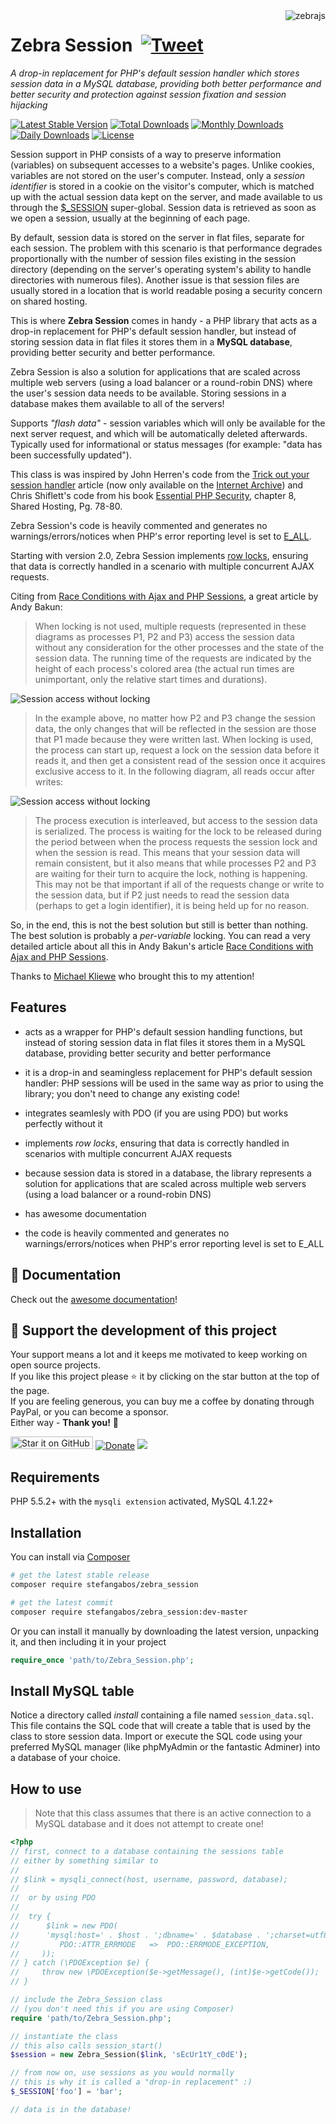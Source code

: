 <img src="https://github.com/stefangabos/zebrajs/blob/master/docs/images/logo.png" alt="zebrajs" align="right">

# Zebra Session &nbsp;[![Tweet](https://img.shields.io/twitter/url/http/shields.io.svg?style=social)](https://twitter.com/intent/tweet?text=A+drop-in+replacement+for+PHP's+default+session+handler+which+stores+session+data+in+a+MySQL+database&url=https://github.com/stefangabos/Zebra_Session&via=stefangabos&hashtags=php)

*A drop-in replacement for PHP's default session handler which stores session data in a MySQL database, providing both better performance and better security and protection against session fixation and session hijacking*

[![Latest Stable Version](https://poser.pugx.org/stefangabos/zebra_session/v/stable)](https://packagist.org/packages/stefangabos/zebra_session) [![Total Downloads](https://poser.pugx.org/stefangabos/zebra_session/downloads)](https://packagist.org/packages/stefangabos/zebra_session) [![Monthly Downloads](https://poser.pugx.org/stefangabos/zebra_session/d/monthly)](https://packagist.org/packages/stefangabos/zebra_session) [![Daily Downloads](https://poser.pugx.org/stefangabos/zebra_session/d/daily)](https://packagist.org/packages/stefangabos/zebra_session) [![License](https://poser.pugx.org/stefangabos/zebra_session/license)](https://packagist.org/packages/stefangabos/zebra_session)

Session support in PHP consists of a way to preserve information (variables) on subsequent accesses to a website's pages. Unlike cookies, variables are not stored on the user's computer. Instead, only a *session identifier* is stored in a cookie on the visitor's computer, which is matched up with the actual session data kept on the server, and made available to us through the [$_SESSION](https://www.php.net/manual/en/reserved.variables.session.php) super-global. Session data is retrieved as soon as we open a session, usually at the beginning of each page.

By default, session data is stored on the server in flat files, separate for each session. The problem with this scenario is that performance degrades proportionally with the number of session files existing in the session directory (depending on the server's operating system's ability to handle directories with numerous files). Another issue is that session files are usually stored in a location that is world readable posing a security concern on shared hosting.

This is where **Zebra Session** comes in handy - a PHP library that acts as a drop-in replacement for PHP's default session handler, but instead of storing session data in flat files it stores them in a **MySQL database**, providing better security and better performance.

Zebra Session is also a solution for applications that are scaled across multiple web servers (using a load balancer or a round-robin DNS) where the user's session data needs to be available. Storing sessions in a database makes them available to all of the servers!

Supports *"flash data"* - session variables which will only be available for the next server request, and which will be automatically deleted afterwards. Typically used for informational or status messages (for example: "data has been successfully updated").

This class is was inspired by John Herren's code from the [Trick out your session handler](https://web.archive.org/web/20081221052326/http://devzone.zend.com/node/view/id/141) article (now only available on the [Internet Archive](https://web.archive.org/web/20081221052326/http://devzone.zend.com/node/view/id/141)) and Chris Shiflett's code from his book [Essential PHP Security](https://web.archive.org/web/20190921001622/http://phpsecurity.org/code/ch08-2), chapter 8, Shared Hosting, Pg. 78-80.

Zebra Session's code is heavily commented and generates no warnings/errors/notices when PHP's error reporting level is set to [E_ALL](https://www.php.net/manual/en/function.error-reporting.php).

Starting with version 2.0, Zebra Session implements [row locks](https://dev.mysql.com/doc/refman/8.0/en/locking-functions.html#function_get-lock), ensuring that data is correctly handled in a scenario with multiple concurrent AJAX requests.

Citing from [Race Conditions with Ajax and PHP Sessions](http://thwartedefforts.org/2006/11/11/race-conditions-with-ajax-and-php-sessions/), a great article by Andy Bakun:

> When locking is not used, multiple requests (represented in these diagrams as processes P1, P2 and P3) access the session data without any consideration for the other processes and the state of the session data. The running time of the requests are indicated by the height of each process's colored area (the actual run times are unimportant, only the relative start times and durations).

![Session access without locking](https://raw.githubusercontent.com/stefangabos/Zebra_Session/22a14834a5928337fb9cb4e47743a3c82e00486b/docs/media/session-access-without-locking.png)

> In the example above, no matter how P2 and P3 change the session data, the only changes that will be reflected in the session are those that P1 made because they were written last. When locking is used, the process can start up, request a lock on the session data before it reads it, and then get a consistent read of the session once it acquires exclusive access to it. In the following diagram, all reads occur after writes:

![Session access without locking](https://raw.githubusercontent.com/stefangabos/Zebra_Session/22a14834a5928337fb9cb4e47743a3c82e00486b/docs/media/session-access-with-locking.png)

> The process execution is interleaved, but access to the session data is serialized. The process is waiting for the lock to be released during the period between when the process requests the session lock and when the session is read. This means that your session data will remain consistent, but it also means that while processes P2 and P3 are waiting for their turn to acquire the lock, nothing is happening. This may not be that important if all of the requests change or write to the session data, but if P2 just needs to read the session data (perhaps to get a login identifier), it is being held up for no reason.

So, in the end, this is not the best solution but still is better than nothing. The best solution is probably a *per-variable* locking. You can read a very detailed article about all this in Andy Bakun's article [Race Conditions with Ajax and PHP Sessions](http://thwartedefforts.org/2006/11/11/race-conditions-with-ajax-and-php-sessions/).

Thanks to [Michael Kliewe](https://www.phpgangsta.de/) who brought this to my attention!

## Features

- acts as a wrapper for PHP's default session handling functions, but instead of storing session data in flat files it stores them in a MySQL database, providing better security and better performance

- it is a drop-in and seamingless replacement for PHP's default session handler: PHP sessions will be used in the same way as prior to using the library; you don't need to change any existing code!

- integrates seamlesly with PDO (if you are using PDO) but works perfectly without it

- implements *row locks*, ensuring that data is correctly handled in scenarios with multiple concurrent AJAX requests

- because session data is stored in a database, the library represents a solution for applications that are scaled across multiple web servers (using a load balancer or a round-robin DNS)

- has awesome documentation

- the code is heavily commented and generates no warnings/errors/notices when PHP's error reporting level is set to E_ALL

## :notebook_with_decorative_cover: Documentation

Check out the [awesome documentation](https://stefangabos.github.io/Zebra_Session/Zebra_Session/Zebra_Session.html)!

## 🎂 Support the development of this project

Your support means a lot and it keeps me motivated to keep working on open source projects.<br>
If you like this project please ⭐ it by clicking on the star button at the top of the page.<br>
If you are feeling generous, you can buy me a coffee by donating through PayPal, or you can become a sponsor.<br>
Either way - **Thank you!** 🎉

[<img src="https://img.shields.io/github/stars/stefangabos/zebra_session?color=green&label=star%20it%20on%20GitHub" width="132" height="20" alt="Star it on GitHub">](https://github.com/stefangabos/Zebra_Session) [![Donate](https://img.shields.io/badge/Donate-PayPal-green.svg)](https://www.paypal.com/cgi-bin/webscr?cmd=_s-xclick&hosted_button_id=8J7UKSA7G6372) [<img src="https://img.shields.io/badge/-Sponsor-fafbfc?logo=GitHub%20Sponsors">](https://github.com/sponsors/stefangabos)

## Requirements

PHP 5.5.2+ with the `mysqli extension` activated, MySQL 4.1.22+

## Installation

You can install via [Composer](https://packagist.org/packages/stefangabos/zebra_session)

```bash
# get the latest stable release
composer require stefangabos/zebra_session

# get the latest commit
composer require stefangabos/zebra_session:dev-master
```


Or you can install it manually by downloading the latest version, unpacking it, and then including it in your project

```php
require_once 'path/to/Zebra_Session.php';
```

## Install MySQL table

Notice a directory called *install* containing a file named `session_data.sql`. This file contains the SQL code that will create a table that is used by the class to store session data. Import or execute the SQL code using your preferred MySQL manager (like phpMyAdmin or the fantastic Adminer) into a database of your choice.

## How to use

> Note that this class assumes that there is an active connection to a MySQL database and it does not attempt to create one!

```php
<?php
// first, connect to a database containing the sessions table
// either by something similar to
//
// $link = mysqli_connect(host, username, password, database);
//
//  or by using PDO
//
//  try {
//      $link = new PDO(
//      'mysql:host=' . $host . ';dbname=' . $database . ';charset=utf8mb4', $username, $password, array(
//         PDO::ATTR_ERRMODE   =>  PDO::ERRMODE_EXCEPTION,
//     ));
// } catch (\PDOException $e) {
//     throw new \PDOException($e->getMessage(), (int)$e->getCode());
// }

// include the Zebra_Session class
// (you don't need this if you are using Composer)
require 'path/to/Zebra_Session.php';

// instantiate the class
// this also calls session_start()
$session = new Zebra_Session($link, 'sEcUr1tY_c0dE');

// from now on, use sessions as you would normally
// this is why it is called a "drop-in replacement" :)
$_SESSION['foo'] = 'bar';

// data is in the database!
```
